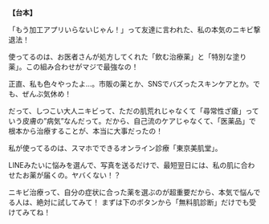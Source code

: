 
**【台本】**

「もう加工アプリいらないじゃん！」って友達に言われた、私の本気のニキビ撃退法！

使ってるのは、お医者さんが処方してくれた「飲む治療薬」と「特別な塗り薬」。この組み合わせがマジで最強なの！

正直、私も色々やったよ…。市販の薬とか、SNSでバズったスキンケアとか。でも、ぜんぶ気休め！

だって、しつこい大人ニキビって、ただの肌荒れじゃなくて「尋常性ざ瘡」っていう皮膚の”病気”なんだって。だから、自己流のケアじゃなくて、「医薬品」で根本から治療することが、本当に大事だったの！

私が使ってるのは、スマホでできるオンライン診療「東京美肌堂」。

LINEみたいに悩みを選んで、写真を送るだけで、最短翌日には、私の肌に合わせたお薬が届くの。ヤバくない！？

ニキビ治療って、自分の症状に合った薬を選ぶのが超重要だから、本気で悩んでる人は、絶対に試してみて！
まずは下のボタンから「無料肌診断」だけでも受けてみてね！

